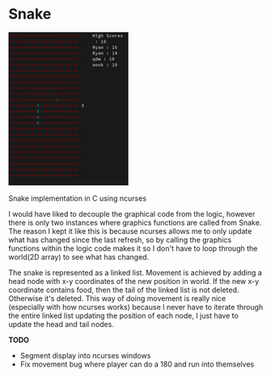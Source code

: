 # Snake
![Screenshot](snake_image.jpg)

Snake implementation in C using ncurses

I would have liked to decouple the graphical code from the logic, however there is only two instances where graphics functions
are called from Snake. The reason I kept it like this is because ncurses allows me to only update what has changed since
the last refresh, so by calling the graphics functions within the logic code makes it so I don't have to loop through
the world(2D array) to see what has changed.

The snake is represented as a linked list. Movement is achieved by adding a head node with x-y coordinates of the new
position in world. If the new x-y coordinate contains food, then the tail of the linked list is not deleted. Otherwise
it's deleted. This way of doing movement is really nice (especially with how ncurses works) because I never have to iterate
through the entire linked list updating the position of each node, I just have to update the head and tail nodes.

**TODO**
* Segment display into ncurses windows
* Fix movement bug where player can do a 180 and run into themselves
